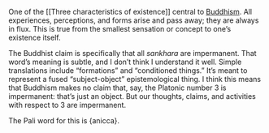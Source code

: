 One of the [[Three characteristics of existence]] central to [Buddhism](https://notes.andymatuschak.org/zWZzZPYQXoZgLWsHC8tcokm). All experiences, perceptions, and forms arise and pass away; they are always in flux. This is true from the smallest sensation or concept to one’s existence itself.

The Buddhist claim is specifically that all _sankhara_ are impermanent. That word’s meaning is subtle, and I don’t think I understand it well. Simple translations include “formations” and “conditioned things.” It’s meant to represent a fused “subject-object” epistemological thing. I think this means that Buddhism makes no claim that, say, the Platonic number 3 is impermanent: that’s just an object. But our thoughts, claims, and activities with respect to 3 are impermanent.

The Pali word for this is {anicca}.